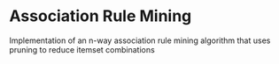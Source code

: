 # Association Rule Mining
Implementation of an n-way association rule mining algorithm that uses pruning to reduce itemset combinations
